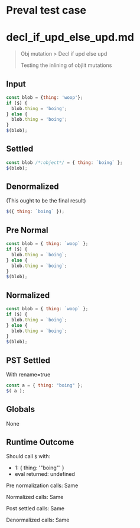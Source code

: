 # Preval test case

# decl_if_upd_else_upd.md

> Obj mutation > Decl if upd else upd
>
> Testing the inlining of objlit mutations

## Input

`````js filename=intro
const blob = {thing: 'woop'};
if ($) {
  blob.thing = 'boing';
} else {
  blob.thing = 'boing';
}
$(blob);
`````

## Settled


`````js filename=intro
const blob /*:object*/ = { thing: `boing` };
$(blob);
`````

## Denormalized
(This ought to be the final result)

`````js filename=intro
$({ thing: `boing` });
`````

## Pre Normal


`````js filename=intro
const blob = { thing: `woop` };
if ($) {
  blob.thing = `boing`;
} else {
  blob.thing = `boing`;
}
$(blob);
`````

## Normalized


`````js filename=intro
const blob = { thing: `woop` };
if ($) {
  blob.thing = `boing`;
} else {
  blob.thing = `boing`;
}
$(blob);
`````

## PST Settled
With rename=true

`````js filename=intro
const a = { thing: "boing" };
$( a );
`````

## Globals

None

## Runtime Outcome

Should call `$` with:
 - 1: { thing: '"boing"' }
 - eval returned: undefined

Pre normalization calls: Same

Normalized calls: Same

Post settled calls: Same

Denormalized calls: Same
